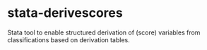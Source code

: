 # stata-derivescores
Stata tool to enable structured derivation of (score) variables from classifications based on derivation tables.
